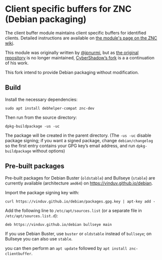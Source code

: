 Client specific buffers for ZNC (Debian packaging)
==================================================

The client buffer module maintains client specific buffers for
identified clients. Detailed instructions are available on [the
module's page on the ZNC wiki](http://wiki.znc.in/Clientbuffer).

This module was originally written by
[@jpnurmi](https://github.com/jpnurmi), but as [the original
repository](https://github.com/jpnurmi/znc-clientbuffer) is no longer
maintained,
[CyberShadow’s fork](https://github.com/CyberShadow/znc-clientbuffer) is a
a continuation of his work.

This fork intend to provide Debian packaging without modification.

Build
-----

Install the necessary dependencies:
```
sudo apt install debhelper-compat znc-dev
```

Then run from the source directory:
```
dpkg-buildpackage -us -uc
```

The package will be created in the parent directory. (The `-us -uc` disable
package signing; if you want a signed package, change `debian/changelog` so
the first entry contains your GPG key’s email address, and run
`dpkg-buildpackage` without options)

Pre-built packages
------------------

Pre-built packages for Debian Buster (`oldstable`) and Bullseye (`stable`) are
currently available (architecture `amd64`) on https://vinduv.github.io/debian.

Import the package signing key with:
```
curl https://vinduv.github.io/debian/packages.gpg.key | apt-key add -
```

Add the following line to `/etc/apt/sources.list` (or a separate file in
`/etc/apt/sources.list.d`):

```
deb https://vinduv.github.io/debian bullseye main
```

If you use Debian Buster, use `buster` or `oldstable` instead of `bullseye`;
on Bullseye you can also use `stable`.

you can then perform an `apt update` followed by
`apt install znc-clientbuffer`.
